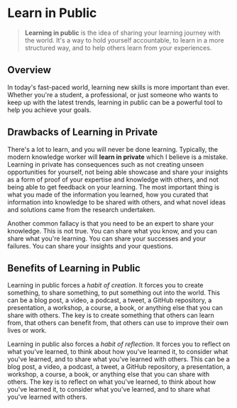 # Learn in Public

> **Learning in public** is the idea of sharing your learning journey with the world. It's a way to hold yourself accountable, to learn in a more structured way, and to help others learn from your experiences.

## Overview

In today's fast-paced world, learning new skills is more important than ever. Whether you're a student, a professional, or just someone who wants to keep up with the latest trends, learning in public can be a powerful tool to help you achieve your goals.

## Drawbacks of Learning in Private

There's a lot to learn, and you will never be done learning. Typically, the modern knowledge worker will **learn in private** which I believe is a mistake. Learning in private has consequences such as not creating unseen opportunities for yourself, not being able showcase and share your insights as a form of proof of your expertise and knowledge with others, and not being able to get feedback on your learning. The most important thing is what you made of the information you learned, how you curated that information into knowledge to be shared with others, and what novel ideas and solutions came from the research undertaken.

Another common fallacy is that you need to be an expert to share your knowledge. This is not true. You can share what you know, and you can share what you're learning. You can share your successes and your failures. You can share your insights and your questions.

## Benefits of Learning in Public

Learning in public forces a *habit of creation*. It forces you to create something, to share something, to put something out into the world. This can be a blog post, a video, a podcast, a tweet, a GitHub repository, a presentation, a workshop, a course, a book, or anything else that you can share with others. The key is to create something that others can learn from, that others can benefit from, that others can use to improve their own lives or work.

Learning in public also forces a *habit of reflection*. It forces you to reflect on what you've learned, to think about how you've learned it, to consider what you've learned, and to share what you've learned with others. This can be a blog post, a video, a podcast, a tweet, a GitHub repository, a presentation, a workshop, a course, a book, or anything else that you can share with others. The key is to reflect on what you've learned, to think about how you've learned it, to consider what you've learned, and to share what you've learned with others.
